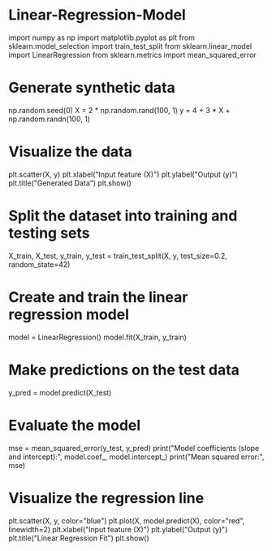 # Linear-Regression-Model 
import numpy as np
import matplotlib.pyplot as plt
from sklearn.model_selection import train_test_split
from sklearn.linear_model import LinearRegression
from sklearn.metrics import mean_squared_error
# Generate synthetic data
np.random.seed(0)
X = 2 * np.random.rand(100, 1)
y = 4 + 3 * X + np.random.randn(100, 1)
# Visualize the data
plt.scatter(X, y)
plt.xlabel("Input feature (X)")
plt.ylabel("Output (y)")
plt.title("Generated Data")
plt.show()
# Split the dataset into training and testing sets
X_train, X_test, y_train, y_test = train_test_split(X, y, test_size=0.2, random_state=42)
# Create and train the linear regression model
model = LinearRegression()
model.fit(X_train, y_train)
# Make predictions on the test data
y_pred = model.predict(X_test)
# Evaluate the model
mse = mean_squared_error(y_test, y_pred)
print("Model coefficients (slope and intercept):", model.coef_, model.intercept_)
print("Mean squared error:", mse)
# Visualize the regression line
plt.scatter(X, y, color="blue")
plt.plot(X, model.predict(X), color="red", linewidth=2)
plt.xlabel("Input feature (X)")
plt.ylabel("Output (y)")
plt.title("Linear Regression Fit")
plt.show()
